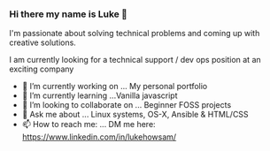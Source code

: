 ### Hi there my name is Luke 👋

I'm passionate about solving technical problems and coming up with creative solutions. 

 I am currently looking for a technical support / dev ops position at an exciting company   


- 🔭 I’m currently working on ... My personal portfolio 
- 🌱 I’m currently learning ...Vanilla javascript 
- 👯 I’m looking to collaborate on ... Beginner FOSS projects 
- 💬 Ask me about ... Linux systems, OS-X, Ansible & HTML/CSS 
- 📫 How to reach me: ... DM me here: https://www.linkedin.com/in/lukehowsam/ 
